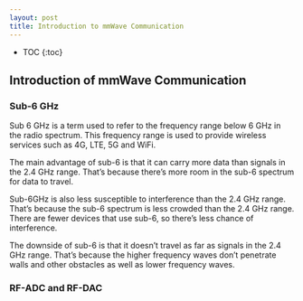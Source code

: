 ```yaml
---
layout: post
title: Introduction to mmWave Communication
---
```


* TOC
{:toc}

## Introduction of mmWave Communication
### Sub-6 GHz
Sub 6 GHz is a term used to refer to the frequency range below 6 GHz in the radio spectrum. This frequency range is used to provide wireless services such as 4G, LTE, 5G and WiFi.

The main advantage of sub-6 is that it can carry more data than signals in the 2.4 GHz range. That’s because there’s more room in the sub-6 spectrum for data to travel.

Sub-6GHz is also less susceptible to interference than the 2.4 GHz range. That’s because the sub-6 spectrum is less crowded than the 2.4 GHz range. There are fewer devices that use sub-6, so there’s less chance of interference.

The downside of sub-6 is that it doesn’t travel as far as signals in the 2.4 GHz range. That’s because the higher frequency waves don’t penetrate walls and other obstacles as well as lower frequency waves.

### RF-ADC and RF-DAC

